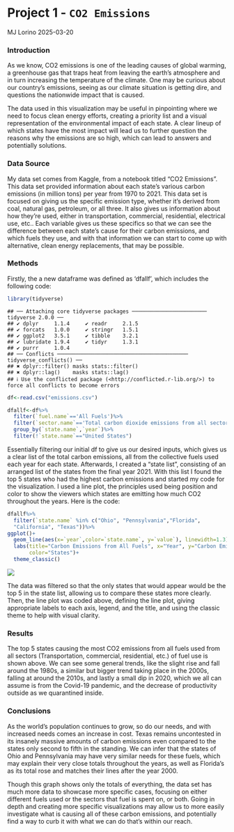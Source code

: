 Project 1 - `CO2 Emissions`
================
MJ Lorino
2025-03-20

### Introduction

As we know, CO2 emissions is one of the leading causes of global
warming, a greenhouse gas that traps heat from leaving the earth’s
atmosphere and in turn increasing the temperature of the climate. One
may be curious about our country’s emissions, seeing as our climate
situation is getting dire, and questions the nationwide impact that is
caused.

The data used in this visualization may be useful in pinpointing where
we need to focus clean energy efforts, creating a priority list and a
visual representation of the environmental impact of each state. A clear
lineup of which states have the most impact will lead us to further
question the reasons why the emissions are so high, which can lead to
answers and potentially solutions.

### Data Source

My data set comes from Kaggle, from a notebook titled “CO2 Emissions”.
This data set provided information about each state’s various carbon
emissions (in million tons) per year from 1970 to 2021. This data set is
focused on giving us the specific emission type, whether it’s derived
from coal, natural gas, petroleum, or all three. It also gives us
information about how they’re used, either in transportation,
commercial, residential, electrical use, etc.. Each variable gives us
these specifics so that we can see the difference between each state’s
cause for their carbon emissions, and which fuels they use, and with
that information we can start to come up with alternative, clean energy
replacements, that may be possible.

### Methods

Firstly, the a new dataframe was defined as ‘dfallf’, which includes the
following code:

``` r
library(tidyverse)
```

    ## ── Attaching core tidyverse packages ──────────────────────── tidyverse 2.0.0 ──
    ## ✔ dplyr     1.1.4     ✔ readr     2.1.5
    ## ✔ forcats   1.0.0     ✔ stringr   1.5.1
    ## ✔ ggplot2   3.5.1     ✔ tibble    3.2.1
    ## ✔ lubridate 1.9.4     ✔ tidyr     1.3.1
    ## ✔ purrr     1.0.4     
    ## ── Conflicts ────────────────────────────────────────── tidyverse_conflicts() ──
    ## ✖ dplyr::filter() masks stats::filter()
    ## ✖ dplyr::lag()    masks stats::lag()
    ## ℹ Use the conflicted package (<http://conflicted.r-lib.org/>) to force all conflicts to become errors

``` r
df<-read.csv("emissions.csv")

dfallf<-df%>%
  filter(`fuel.name`=='All Fuels')%>%
  filter(`sector.name`=='Total carbon dioxide emissions from all sectors')%>%
  group_by(`state.name`,`year`)%>%
  filter(!`state.name`=="United States")
```

Essentially filtering our initial df to give us our desired inputs,
which gives us a clear list of the total carbon emissions, all from the
collective fuels used each year for each state. Afterwards, I created a
“state list”, consisting of an arranged list of the states from the
final year 2021. With this list I found the top 5 states who had the
highest carbon emissions and started my code for the visualization. I
used a line plot, the principles used being position and color to show
the viewers which states are emitting how much CO2 throughout the years.
Here is the code:

``` r
dfallf%>%
  filter(`state.name` %in% c("Ohio", "Pennsylvania","Florida",
  "California", "Texas"))%>%
ggplot()+
  geom_line(aes(x=`year`,color=`state.name`, y=`value`), linewidth=1.3)+
  labs(title="Carbon Emissions from All Fuels", x="Year", y="Carbon Emissions (million tons)",
       color="States")+
  theme_classic()
```

![](Project-1---%60CO2-Emissions%60_files/figure-gfm/unnamed-chunk-2-1.png)<!-- -->

The data was filtered so that the only states that would appear would be
the top 5 in the state list, allowing us to compare these states more
clearly. Then, the line plot was coded above, defining the line plot,
giving appropriate labels to each axis, legend, and the title, and using
the classic theme to help with visual clarity.

### Results

The top 5 states causing the most CO2 emissions from all fuels used from
all sectors (Transportation, commercial, residential, etc.) of fuel use
is shown above. We can see some general trends, like the slight rise and
fall around the 1980s, a similar but bigger trend taking place in the
2000s, falling at around the 2010s, and lastly a small dip in 2020,
which we all can assume is from the Covid-19 pandemic, and the decrease
of productivity outside as we quarantined inside.

### Conclusions

As the world’s population continues to grow, so do our needs, and with
increased needs comes an increase in cost. Texas remains uncontested in
its insanely massive amounts of carbon emissions even compared to the
states only second to fifth in the standing. We can infer that the
states of Ohio and Pennsylvania may have very similar needs for these
fuels, which may explain their very close totals throughout the years,
as well as Florida’s as its total rose and matches their lines after the
year 2000.

Though this graph shows only the totals of everything, the data set has
much more data to showcase more specific cases, focusing on either
different fuels used or the sectors that fuel is spent on, or both.
Going in depth and creating more specific visualizations may allow us to
more easily investigate what is causing all of these carbon emissions,
and potentially find a way to curb it with what we can do that’s within
our reach.
